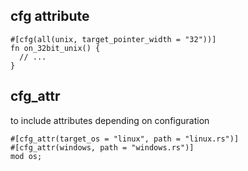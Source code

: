 ## cfg attribute

```rustc
#[cfg(all(unix, target_pointer_width = "32"))]
fn on_32bit_unix() {
  // ...
}
```

## cfg_attr
to include attributes depending on configuration
```rustc
#[cfg_attr(target_os = "linux", path = "linux.rs")]
#[cfg_attr(windows, path = "windows.rs")]
mod os;
```
